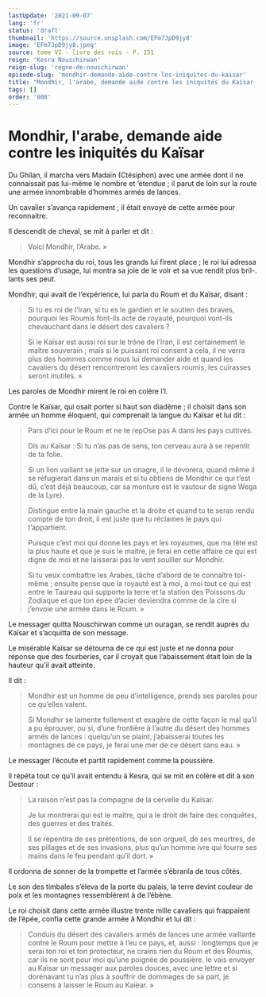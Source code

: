 ```yaml
---
lastUpdate: '2021-09-07'
lang: 'fr'
status: 'draft'
thumbnail: 'https://source.unsplash.com/EFm7JpD9jy8'
image: 'EFm7JpD9jy8.jpeg'
source: tome VI - livre des rois - P. 151
reign: 'Kesra Nouschirwan'
reign-slug: 'regne-de-nouschirwan'
episode-slug: 'mondhir-demande-aide-contre-les-iniquites-du-kaisar'
title: "Mondhir, l'arabe, demande aide contre les iniquités du Kaïsar | Le Livre des Rois | Shâhnâmeh"
tags: []
order: '008'
---
```


<!-- LTeX: language=fr -->

# Mondhir, l'arabe, demande aide contre les iniquités du Kaïsar

Du Ghilan, il marcha vers Madaïn (Ctésiphon) avec une armée dont il ne connaissait pas lui-même le nombre et ’étendue ; il parut de loin sur la route une armée innombrable d’hommes armés de lances.

Un cavalier s’avança rapidement ; il était envoyé de cette armée pour reconnaitre.

Il descendit de cheval, se mit à parler et dit :

> Voici Mondhir, l’Arabe. »

Mondhir s’approcha du roi, tous les grands lui firent place ; le roi lui adressa les questions d’usage, lui montra sa joie de le voir et sa vue rendit plus bril-. lants ses peut.

Mondhir, qui avait de l’expérience, lui parla du Roum et du Kaïsar, disant :

> Si tu es roi de l’Iran, si tu es le gardien et le soutien des braves, pourquoi les Roumis font-ils acte de royauté, pourquoi vont-ils chevauchant dans le désert des cavaliers ?
>
> Si le Kaïsar est aussi roi sur le trône de l’Iran, il est certainement le maître souverain ; mais si le puissant roi consent à cela, il ne verra plus des hommes comme nous lui demander aide et quand les cavaliers du désert rencontreront les cavaliers roumis, les cuirasses seront inutiles. »

Les paroles de Mondhir mirent le roi en colère l’l.

Contre le Kaïsar, qui osait porter si haut son diadème ; il choisit dans son armée un homme éloquent, qui comprenait la langue du Kaïsar et lui dit :

> Pars d’ici pour le Roum et ne te repOse pas A dans les pays cultivés.
>
> Dis au Kaïsar : Si tu n’as pas de sens, ton cerveau aura à se repentir de ta folie.
>
> Si un lion vaillant se jette sur un onagre, il le dévorera, quand même il se réfugierait dans un marais et si tu obtiens de Mondhir ce qui t’est dû, c’est déjà beaucoup, car sa monture est le vautour de signe Wega de la Lyre).
>
> Distingue entre la main gauche et la droite et quand tu te seras rendu compte de ton droit, il est juste que tu réclames le pays qui t’appartient.
>
> Puisque c’est moi qui donne les pays et les royaumes, que ma tête est la plus haute et que je suis le maître, je ferai en cette affaire ce qui est digne de moi et ne laisserai pas le vent souiller sur Mondhir.
>
> Si tu veux combattre les Arabes, tâche d’abord de te connaître toi-même ; ensuite pense que la royauté est à moi, à moi tout ce qui est entre le Taureau qui supporte la terre et la station des Poissons du Zodiaque et que ton épée d’acier deviendra comme de la cire si j’envoie une armée dans le Roum. »

Le messager quitta Nouschirwan comme un ouragan, se rendit auprès du Kaïsar et s’acquitta de son message.

Le misérable Kaïsar se détourna de ce qui est juste et ne donna pour réponse que des fourberies, car il croyait que l’abaissement était loin de la hauteur qu’il avait atteinte.

Il dit :

> Mondhir est un homme de peu d’intelligence, prends ses paroles pour ce qu’elles valent.
>
> Si Mondhir se lamente follement et exagère de cette façon le mal qu’il a pu éprouver, ou si, d’une frontière à l’autre du désert des hommes armés de lances : quelqu’un se plaint, j’abaisserai toutes les montagnes de ce pays, je ferai une mer de ce désert sans eau. »

Le messager l’écoute et partit rapidement comme la poussière.

Il répéta tout ce qu’il avait entendu à Kesra, qui se mit en colère et dit à son Destour :

> La raison n’est pas la compagne de la cervelle du Kaïsar.
>
> Je lui montrerai qui est le maître, qui a le droit de faire des conquêtes, des guerres et des traités.
>
> Il se repentira de ses prétentions, de son orgueil, de ses meurtres, de ses pillages et de ses invasions, plus qu’un homme ivre qui fourre ses mains dans le feu pendant qu’il dort. »

Il ordonna de sonner de la trompette et l’armée s’ébranla de tous côtés.

Le son des timbales s’éleva de la porte du palais, la terre devint couleur de poix et les montagnes ressemblèrent à de l’ébène.

Le roi choisit dans cette armée illustre trente mille cavaliers qui frappaient de l’épée, confia cette grande armée à Mondhir et lui dit :

> Conduis du désert des cavaliers armés de lances une armée vaillante contre le Roum pour mettre à l’eu ce pays, et, aussi : longtemps que je serai ton roi et ton protecteur, ne crains rien du Roum et des Roumis, car ils ne sont pour moi qu’une poignée de poussière. le vais envoyer au Kaïsar un messager aux paroles douces, avec une lettre et si dorénavant tu n’as plus à souffrir de dommages de sa part, je consens à laisser le Roum au Kaièar. »
